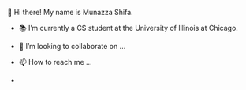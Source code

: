 👋 Hi there! My name is Munazza Shifa.

- 📚 I’m currently a CS student at the University of Illinois at Chicago.






- 💞️ I’m looking to collaborate on ...
- 📫 How to reach me ...

- 

<!---
munazzashifa/munazzashifa is a ✨ special ✨ repository because its `README.md` (this file) appears on your GitHub profile.
You can click the Preview link to take a look at your changes.
--->
